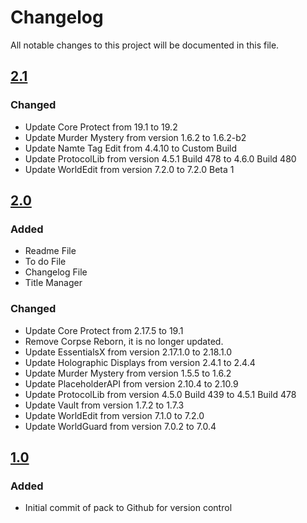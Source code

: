 # Changelog
All notable changes to this project will be documented in this file.

## [2.1]
 
### Changed
- Update Core Protect from 19.1 to 19.2
- Update Murder Mystery from version 1.6.2 to 1.6.2-b2
- Update Namte Tag Edit from 4.4.10 to Custom Build
- Update ProtocolLib from version 4.5.1 Build 478 to 4.6.0 Build 480
- Update WorldEdit from version 7.2.0 to 7.2.0 Beta 1

## [2.0]

### Added
- Readme File
- To do File
- Changelog File
- Title Manager
 
### Changed
- Update Core Protect from 2.17.5 to 19.1
- Remove Corpse Reborn, it is no longer updated. 
- Update EssentialsX from version 2.17.1.0 to 2.18.1.0
- Update Holographic Displays from version 2.4.1 to 2.4.4
- Update Murder Mystery from version 1.5.5 to 1.6.2
- Update PlaceholderAPI from version 2.10.4 to 2.10.9
- Update ProtocolLib from version 4.5.0 Build 439 to 4.5.1 Build 478
- Update Vault from version 1.7.2 to 1.7.3
- Update WorldEdit from version 7.1.0 to 7.2.0
- Update WorldGuard from version 7.0.2 to 7.0.4

## [1.0]

### Added
- Initial commit of pack to Github for version control


[2.1]: https://github.com/apexhosting/MurderMystery/releases/tag/2.1
[2.0]: https://github.com/apexhosting/MurderMystery/releases/tag/2.0
[1.0]: https://github.com/apexhosting/MurderMystery/releases/tag/1.0